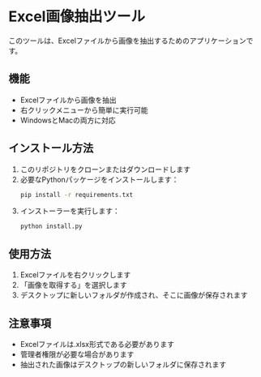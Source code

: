 # Excel画像抽出ツール

このツールは、Excelファイルから画像を抽出するためのアプリケーションです。

## 機能

- Excelファイルから画像を抽出
- 右クリックメニューから簡単に実行可能
- WindowsとMacの両方に対応

## インストール方法

1. このリポジトリをクローンまたはダウンロードします
2. 必要なPythonパッケージをインストールします：
   ```bash
   pip install -r requirements.txt
   ```
3. インストーラーを実行します：
   ```bash
   python install.py
   ```

## 使用方法

1. Excelファイルを右クリックします
2. 「画像を取得する」を選択します
3. デスクトップに新しいフォルダが作成され、そこに画像が保存されます

## 注意事項

- Excelファイルは.xlsx形式である必要があります
- 管理者権限が必要な場合があります
- 抽出された画像はデスクトップの新しいフォルダに保存されます